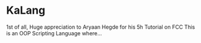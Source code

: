 # KaLang
1st of all, Huge appreciation to Aryaan Hegde for his 5h 
Tutorial on FCC
This is an OOP Scripting Language where... 
